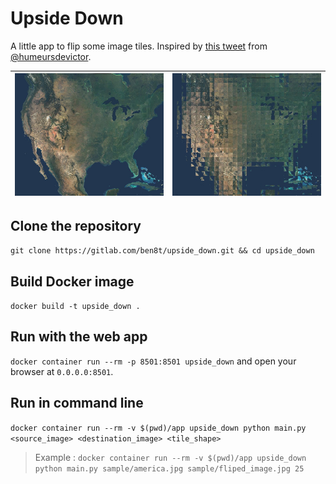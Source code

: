 # Upside Down

A little app to flip some image tiles. Inspired by [this tweet](https://twitter.com/humeursdevictor/status/1181919227294433282) from [@humeursdevictor](https://twitter.com/humeursdevictor).

|![america](sample/america.jpg)|![fliped_america](sample/fliped_america.jpg)|
|--|--|

## Clone the repository

`git clone https://gitlab.com/ben8t/upside_down.git && cd upside_down`

## Build Docker image

`docker build -t upside_down .`

## Run with the web app

`docker container run --rm -p 8501:8501 upside_down` and open your browser at `0.0.0.0:8501`.

## Run in command line

`docker container run --rm -v $(pwd)/app upside_down python main.py <source_image> <destination_image> <tile_shape>`

> Example : `docker container run --rm -v $(pwd)/app upside_down python main.py sample/america.jpg sample/fliped_image.jpg 25`
